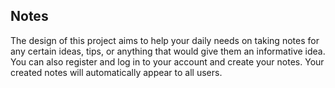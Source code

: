 ## Notes

The design of this project aims to help your daily needs on taking notes for any certain ideas, tips, or anything that would give them an informative idea. You can also register and log in to your account and create your notes. Your created notes will automatically appear to all users.
